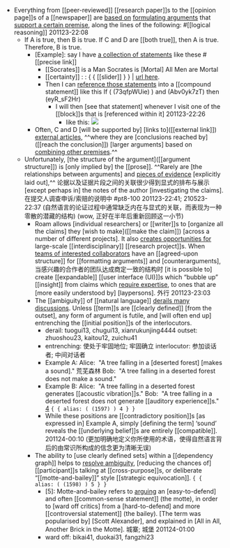 - Everything from [[peer-reviewed]] [[research paper]]s to the [[opinion page]]s of a [[newspaper]] are [based on](((XSmlfO4Cr))) [formulating arguments]([[argument]]) that [support a certain premise]([[premise]]), along the lines of the following: #[[logical reasoning]]
201123-22:08
    - If A is true, then B is true.
If C and D are [[both true]], then A is true.
Therefore, B is true.
        - [Example]: say I have [a collection of statements]([[statement]]) like these     #[[precise link]]
            - [[Socrates]] is a Man
Socrates is [Mortal]
All Men are Mortal
            - [[certainty]] : : { { [[slider]] } } | [url here](https://roamresearch.com/#/app/help/page/bDlZbAB-p).
            - Then I can [reference those statements]([[reference]]) into a [[compound statement]] like this
If ( (73qfpWUie) ) and (Abv0yk7zT) then (eyR_sF2Hr)
                - I will then [see that statement] whenever I visit one of the [[block]]s that is [referenced within it]
201123-22:26
                    - like this: ![](https://firebasestorage.googleapis.com/v0/b/firescript-577a2.appspot.com/o/imgs%2Fv8%2Fhelp%2FbGuVgwv7eo?alt=media&token=5cc08cb5-9668-4812-9084-38cd9cd816cf)
        - Often, C and D [will be supported by] [links to]([[external link]]) [external articles](((1j6jxQrx_))), ^^where they are [conclusions reached by]([[reach the conclusion]]) [larger arguments] based on [combining other premises](((MJR_1OkWl))).^^ 
    - Unfortunately, [the structure of the argument]([[argument structure]]) is [only implied by] the [[prose]]. ^^Rarely are [the relationships between arguments] and [pieces of evidence]([[evidence]]) [explicitly laid out],^^ 论据以及证据片段之间的关联很少得到显式的排布与展示 [except perhaps in] the notes of the author [investigating the claims]. 在提交人调查申诉/索赔的说明中 #pt8-100 
201123-22:41; 210523-22:37
(自然语言的论证过程中通常缺乏内在与显式的关联，而表现为一种零散的潜藏的结构)
(wow, 正好在半年后重新回顾这一小节)
        - Roam allows [individual researchers] or [[writer]]s to [organize all the claims] they [wish to make]([[make the claim]]) [across a number of different projects]. It also [creates opportunities for]([[opportunity]]) large-scale [[interdisciplinary]] [[research project]]s. When [teams of interested collaborators]([[collaborator]]) have an [[agreed-upon structure]] for [[formatting arguments]] and [counterarguments], 当感兴趣的合作者的团队达成商定一致的结构时 [it is possible to] create [[expandable]] [[user interface (UI)]]s which “bubble up” [[insight]] from claims which [require expertise]([[expertise]]), to ones that are [more easily understood by] [laypersons]. 外行
201123-23:03
        - The [[ambiguity]] of [[natural language]] [derails many discussions]([[discussion]]). Unless [[term]]s are [[clearly defined]] [from the outset], any form of argument is futile, and [will often end up] entrenching the [[initial position]]s of the interlocutors.
            - derail: tuogui13, chugui13, xianrukunjing4444
outset: zhuoshou23, kaitou12, zuichu41
            - entrenching: 使处于牢固地位; 牢固确立
interlocutor: 参加谈话者; 中间对话者
            - Example A: Alice:  "A tree falling in a [deserted forest] [makes a sound]." 荒芜森林 
Bob:  "A tree falling in a deserted forest does not make a sound."
            - Example B: Alice:  "A tree falling in a deserted forest generates [[acoustic vibration]]s."
Bob:  "A tree falling in a deserted forest does not generate [[auditory experience]]s." [4](((VKYBpUhDe))) `{ { alias: ( (1597) ) 4 } }` 
            - While these positions are [[contradictory position]]s [as expressed in] Example A, simply [defining the term] ‘sound’ reveals the [[underlying belief]]s are entirely [[compatible]]. 
201124-00:10
(更加明确地定义你所使用的术语，使得自然语言背后的由常识所构成的信念更为清晰无误)
        - The ability to [use clearly defined sets] within a [[dependency graph]] helps to [resolve ambiguity]([[ambiguity]]), [reducing the chances of] [[participant]]s talking at [[cross-purpose]]s, or deliberate “[[motte-and-bailey]]” style [[strategic equivocation]]. `{ { alias: ( (1598) ) 5 } }`
            - [5]: Motte-and-bailey refers to [arguing]([[argue]]) an [easy-to-defend] and often [[common-sense statement]] (the motte), in order to [ward off critics] from a [hard-to-defend] and more [[controversial statement]] (the bailey). [The term was popularised by] [Scott Alexander], and explained in [All in All, Another Brick in the Motte]. 城寨; 城堡
201124-01:00
            - ward off: bikai41, duokai31, fangzhi23
